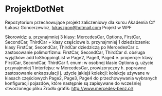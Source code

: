 # ProjektDotNet
Repozytorium przechowujące projekt zaliczeniowy dla kursu Akademia C#
Łukasz Goncerzewicz, lukaszgon@hotmail.com
Projekt w WPF

Skorowidz:
		a. przynajmniej 3 klasy:
			MercedesCar, Options, FirstCar, SecondCar, ThirdCar + klasy częściowe
		b. przynajmniej 1 dziedziczenie:
			klasy FirstCar, SecondCar, ThirdCar dziedziczą po MercedesCar
		c. zastosowanie polimorfizmu:
			FirstCar, SecondCar, ThirdCar
		d. obsługa wyjątków:
			addToShoppingList w Page2, Page3, Page4
		e. propercje:
			klasy FirstCar, SecondCar, ThirdCar
		f. enum:
			w osobnej klasie Options
		g. użycie przynajmniej 1 interfejsu:
			w MercedesCar, prowizoryczny 
		h. poprawne zastosowanie enkapsulacji
		j. użycie jakiejś kolekcji:
			kolekcje używane w klasach częściowych Page2, Page3, Page4
			do przechowywania wybranych konfiguracji pojazdów, 
			które następnie są zapisywane do wcześniej stworzonego pliku
Źródło grafik: http://www.mercedes-benz.pl/
